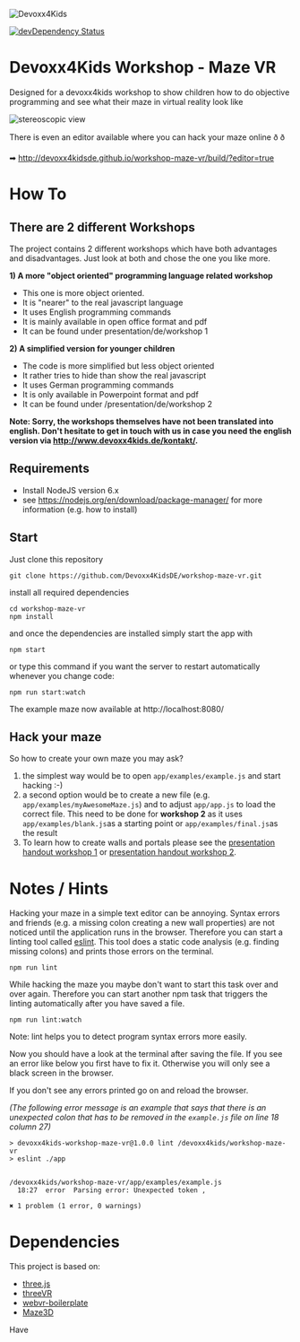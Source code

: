 ![Devoxx4Kids](http://www.devoxx4kids.de/wp-content/uploads/2015/07/cropped-header_hp.jpg)

[![devDependency Status](https://david-dm.org/Devoxx4KidsDE/workshop-maze-vr/dev-status.svg)](https://david-dm.org/Devoxx4KidsDE/workshop-maze-vr#info=devDependencies)


# Devoxx4Kids Workshop - Maze VR

Designed for a devoxx4kids workshop to show children how to do objective programming
and see what their maze in virtual reality look like

![stereoscopic view](https://raw.githubusercontent.com/Devoxx4KidsDE/workshop-maze-vr/master/presentation/screenshot-splitscreen.png)

There is even an editor available where you can hack your maze online ð ð

➡ http://devoxx4kidsde.github.io/workshop-maze-vr/build/?editor=true

# How To

## There are 2 different Workshops

The project contains 2 different workshops which have both advantages and disadvantages. Just look at both and chose the one you like more.

__1) A more "object oriented" programming language related workshop__

* This one is more object oriented.
* It is "nearer" to the real javascript language
* It uses English programming commands 
* It is mainly available in open office format and pdf
* It can be found under presentation/de/workshop 1


__2) A simplified version for younger children__

* The code is more simplified but less object oriented
* It rather tries to hide than show the real javascript
* It uses German programming commands
* It is only available in Powerpoint format and pdf
* It can be found under /presentation/de/workshop 2

__Note: Sorry, the workshops themselves have not been translated into english. Don't hesitate to get in touch with us in case you need the english version via http://www.devoxx4kids.de/kontakt/.__

## Requirements

* Install NodeJS version 6.x
 * see https://nodejs.org/en/download/package-manager/ for more information (e.g. how to install)

## Start

Just clone this repository

```
git clone https://github.com/Devoxx4KidsDE/workshop-maze-vr.git
```

install all required dependencies

```
cd workshop-maze-vr
npm install
```

and once the dependencies are installed simply start the app with

```
npm start
```

or type this command if you want the server to restart automatically whenever you change code:

```
npm run start:watch
```

The example maze now available at http://localhost:8080/


## Hack your maze

So how to create your own maze you may ask?

1. the simplest way would be to open `app/examples/example.js` and start hacking :-)
2. a second option would be to create a new file (e.g. `app/examples/myAwesomeMaze.js`) and to adjust `app/app.js` to load the correct file. This need to be done for **workshop 2** as it uses `app/examples/blank.js`as a starting point or `app/examples/final.js`as the result
3. To learn how to create walls and portals please see the [presentation handout workshop 1](https://github.com/Devoxx4KidsDE/workshop-maze-vr/blob/master/presentation/de/workshop1/workshop-maze-vr_handout_ger.pdf) or  [presentation handout workshop 2](https://github.com/Devoxx4KidsDE/workshop-maze-vr/blob/master/presentation/de/workshop2/workshop2-maze-vr_handout_ger.pdf).

# Notes / Hints

Hacking your maze in a simple text editor can be annoying.
Syntax errors and friends (e.g. a missing colon creating a new wall properties) are not noticed until the application runs in the browser.
Therefore you can start a linting tool called [eslint](https://github.com/eslint/eslint).
This tool does a static code analysis (e.g. finding missing colons) and prints those errors on the terminal.

```
npm run lint
```

While hacking the maze you maybe don't want to start this task over and over again.
Therefore you can start another npm task that triggers the linting automatically after you have saved a file.

```
npm run lint:watch
```
Note: lint helps you to detect program syntax errors more easily.

Now you should have a look at the terminal after saving the file.
If you see an error like below you first have to fix it. Otherwise you will only see a black screen in the browser.

If you don't see any errors printed go on and reload the browser.

_(The following error message is an example that says that there is an unexpected colon that has to be removed in the `example.js` file on line 18 column 27)_

```
> devoxx4kids-workshop-maze-vr@1.0.0 lint /devoxx4kids/workshop-maze-vr
> eslint ./app


/devoxx4kids/workshop-maze-vr/app/examples/example.js
  18:27  error  Parsing error: Unexpected token ,

✖ 1 problem (1 error, 0 warnings)
```

# Dependencies

This project is based on:
* [three.js](http://threejs.org/)
* [threeVR](https://github.com/richtr/threeVR)
* [webvr-boilerplate](https://github.com/borismus/webvr-boilerplate)
* [Maze3D](https://github.com/agar3s/maze3D)

Have